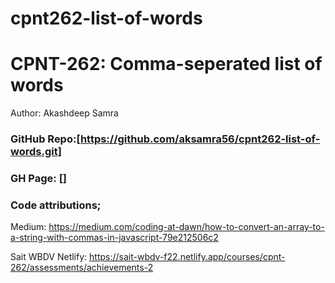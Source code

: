 # cpnt262-list-of-words
# CPNT-262: Comma-seperated list of words
Author: Akashdeep Samra

### GitHub Repo:[https://github.com/aksamra56/cpnt262-list-of-words.git]
### GH Page: []

### Code attributions; 
Medium: https://medium.com/coding-at-dawn/how-to-convert-an-array-to-a-string-with-commas-in-javascript-79e212506c2

Sait WBDV Netlify: https://sait-wbdv-f22.netlify.app/courses/cpnt-262/assessments/achievements-2

